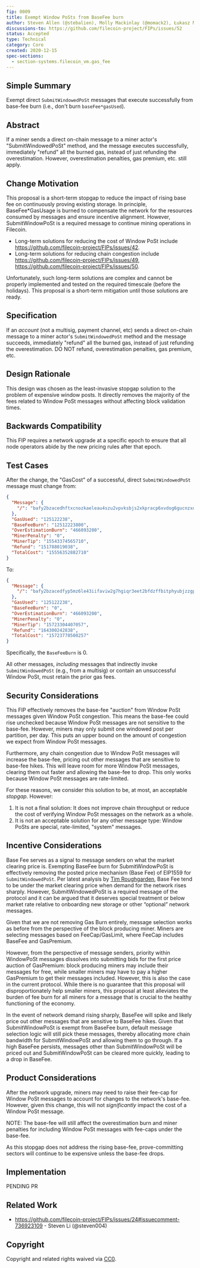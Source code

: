 ```yaml
---
fip: 0009
title: Exempt Window PoSts from BaseFee burn
author: Steven Allen (@stebalien), Molly Mackinlay (@momack2), Łukasz Magiera (@magik6k), Zixuan Zhang (@zixuanzh)
discussions-to: https://github.com/filecoin-project/FIPs/issues/52
status: Accepted
type: Technical
category: Core
created: 2020-12-15
spec-sections:
  - section-systems.filecoin_vm.gas_fee
---
```


## Simple Summary

Exempt direct `SubmitWindowedPoSt` messages that execute successfully from base-fee burn (i.e., don't burn `baseFee*gasUsed`).

## Abstract

If a miner sends a direct on-chain message to a miner actor's "SubmitWindowedPoSt" method, and the message executes successfully, immediately "refund" all the burned gas, instead of just refunding the overestimation. However, overestimation penalties, gas premium, etc. still apply.

## Change Motivation

This proposal is a short-term stopgap to reduce the impact of rising base fee on continuously proving existing storage. In principle, BaseFee*GasUsage is burned to compensate the network for the resources consumed by messages and ensure incentive alignment. However, SubmitWindowPoSt is a required message to continue mining operations in Filecoin. 

* Long-term solutions for reducing the cost of Window PoSt include https://github.com/filecoin-project/FIPs/issues/42.
* Long-term solutions for reducing chain congestion include https://github.com/filecoin-project/FIPs/issues/49, https://github.com/filecoin-project/FIPs/issues/50.

Unfortunately, such long-term solutions are complex and cannot be properly implemented and tested on the required timescale (before the holidays). This proposal is a short-term mitigation until those solutions are ready.

## Specification

If an _account_ (not a multisig, payment channel, etc) sends a direct on-chain message to a miner actor's `SubmitWindowedPoSt` method and the message succeeds, immediately "refund" all the burned gas, instead of just refunding the overestimation. DO NOT refund, overestimation penalties, gas premium, etc.

## Design Rationale

This design was chosen as the least-invasive stopgap solution to the problem of expensive window posts. It directly removes the majority of the fees related to Window PoSt messages without affecting block validation times.

## Backwards Compatibility

This FIP requires a network upgrade at a specific epoch to ensure that all node operators abide by the new pricing rules after that epoch.

## Test Cases

After the change, the "GasCost" of a successful, direct `SubmitWindowedPoSt` message must change from:

```json
{
  "Message": {
    "/": "bafy2bzacedhftxcnozkaeleau4szu2vpvksbjs2xkpracp6xvdog6gucnzxdc"
  },
  "GasUsed": "125122238",
  "BaseFeeBurn": "12512223800",
  "OverEstimationBurn": "466093200",
  "MinerPenalty": "0",
  "MinerTip": "15543374565710",
  "Refund": "151788019038",
  "TotalCost": "15556352882710"
}
```

To:

```json
{
  "Message": {
    "/": "bafy2bzacedfyp5mz6le43iifaviw2g7hgiqr3eet2bfdzffbitphyubjzzgpy"
  },
  "GasUsed": "125122238",
  "BaseFeeBurn": "0",
  "OverEstimationBurn": "466093200",
  "MinerPenalty": "0",
  "MinerTip": "15723304407057",
  "Refund": "164300242838",
  "TotalCost": "15723770500257"
}
```

Specifically, the `BaseFeeBurn` is 0.

All other messages, _including_ messages that indirectly invoke `SubmitWindowedPoSt` (e.g., from a multisig) or contain an unsuccessful Window PoSt, must retain the prior gas fees.

## Security Considerations

This FIP effectively removes the base-fee "auction" from Window PoSt messages given Window PoSt congestion. This means the base-fee could rise unchecked because Window PoSt messages are not sensitive to the base-fee. However, miners may only submit one windowed post per partition, per day. This puts an upper bound on the amount of congestion we expect from Window PoSt messages.

Furthermore, any chain congestion due to Window PoSt messages will increase the base-fee, pricing out other messages that are sensitive to base-fee hikes. This will leave room for more Window PoSt messages, clearing them out faster and allowing the base-fee to drop. This only works because Window PoSt messages are rate-limited.

For these reasons, we consider this solution to be, at most, an acceptable _stopgap_. However:

1. It is not a final solution: It does not improve chain throughput or reduce the cost of verifying Window PoSt messages on the network as a whole.
2. It is not an acceptable solution for any other message type: Window PoSts are special, rate-limited, "system" messages.

## Incentive Considerations

Base Fee serves as a signal to message senders on what the market clearing price is. Exempting BaseFee burn for SubmitWindowPoSt is effectively removing the posted price mechanism (Base Fee) of EIP1559 for `SubmitWindowedPoSt`. 
Per latest analysis by [Tim Roughgarden](https://timroughgarden.org/), Base Fee tend to be under the market clearing price when demand for the network rises sharply. However, SubmitWindowedPoSt is a required message of the protocol and it can be argued that it deserves special treatment or below market rate relative to onboarding new storage or other “optional” network messages.

Given that we are not removing Gas Burn entirely, message selection works as before from the perspective of the block producing miner. Miners are selecting messages based on FeeCap/GasLimit, where FeeCap includes BaseFee and GasPremium.

However, from the perspective of message senders, priority within WindowPoSt messages dissolves into submitting bids for the first price auction of GasPremium: block producing miners may include their messages for free, while smaller miners may have to pay a higher GasPremium to get their messages included. However, this is also the case in the current protocol. While there is no guarantee that this proposal will disproportionately help smaller miners, this proposal at least alleviates the burden of fee burn for all miners for a message that is crucial to the healthy functioning of the economy.

In the event of network demand rising sharply, BaseFee will spike and likely price out other messages that are sensitive to BaseFee hikes. Given that  SubmitWindowPoSt is exempt from BaseFee burn, default message selection logic will still pick these messages, thereby allocating more chain bandwidth for SubmitWindowPoSt and allowing them to go through. If a high BaseFee persists, messages other than SubmitWindowPoSt will be priced out and SubmitWindowPoSt can be cleared more quickly, leading to a drop in BaseFee.


## Product Considerations

After the network upgrade, miners may need to raise their fee-cap for Window PoSt messages to account for changes to the network's base-fee. However, given this change, this will not _significantly_ impact the cost of a Window PoSt message.

NOTE: The base-fee will still affect the overestimation burn and miner penalties for including Window PoSt messages with fee-caps under the base-fee.

As this stopgap does not address the rising base-fee, prove-committing sectors will continue to be expensive unless the base-fee drops.

## Implementation

PENDING PR

## Related Work

* https://github.com/filecoin-project/FIPs/issues/24#issuecomment-736923109 - Steven Li (@steven004)

## Copyright
Copyright and related rights waived via [CC0](https://creativecommons.org/publicdomain/zero/1.0/).
